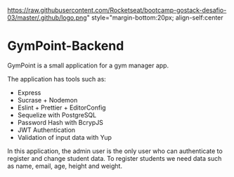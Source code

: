 https://raw.githubusercontent.com/Rocketseat/bootcamp-gostack-desafio-03/master/.github/logo.png"
  style="margin-bottom:20px; align-self:center

# GymPoint-Backend

GymPoint is a small application for a gym manager app.

The application has tools such as:
- Express
- Sucrase + Nodemon
- Eslint + Prettier + EditorConfig
- Sequelize with PostgreSQL
- Password Hash with BcrypJS
- JWT Authentication
- Validation of input data with Yup

In this application, the admin user is the only user who can authenticate to register and change student data.
To register students we need data such as name, email, age, height and weight.
